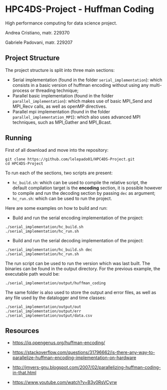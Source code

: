 # HPC4DS-Project - Huffman Coding

High performance computing for data science project.

Andrea Cristiano, matr. 229370

Gabriele Padovani, matr. 229207

## Project Structure

The project structure is split into three main sections: 
- Serial implementation (found in the folder `serial_implementation`): which consists in a basic version of huffman encoding without using any multi-process or threading technique; 
- Parallel basic implementation (found in the folder `parallel_implementation`): which makes use of basic MPI_Send and MPI_Recv calls, as well as openMP directives.
- Parallel mpi implementation (found in the folder `parallel_implementation_MPI`): which also uses advanced MPI techniques, such as MPI_Gather and MPI_Bcast.

## Running

First of all download and move into the repository: 
```
git clone https://github.com/lelepado01/HPC4DS-Project.git 
cd HPC4DS-Project
```

To run each of the sections, two scripts are present:
 - `hc_build.sh`: which can be used to compile the relative script, the default compilation target is the **encoding** section, it is possible however to compile and run the decoding section by passing `dec` as argument; 
 - `hc_run.sh`: which can be used to run the project.
 
Here are some examples on how to build and run: 
 - Build and run the serial encoding implementation of the project: 
 ```
 ./serial_implementation/hc_build.sh
 ./serial_implementation/hc_run.sh
 ```
 - Build and run the serial decoding implementation of the project:  
 ```
 ./serial_implementation/hc_build.sh dec
 ./serial_implementation/hc_run.sh
 ```

The run script can be used to run the version which was last built. The binaries can be found in the output directory. For the previous example, the executable path would be: 
```
./serial_implementation/output/huffman_coding
```

The same folder is also used to store the output and error files, as well as any file used by the datalogger and time classes: 
```
./serial_implementation/output/out
./serial_implementation/output/err
./serial_implementation/output/data.csv
```

## Resources

- https://iq.opengenus.org/huffman-encoding/
- https://stackoverflow.com/questions/31796662/is-there-any-way-to-parallelize-huffman-encoding-implementation-on-hardware
- http://jmyers-gnu.blogspot.com/2007/02/parallelizing-huffman-coding-in-that.html

- https://www.youtube.com/watch?v=B3y0RsVCyrw
